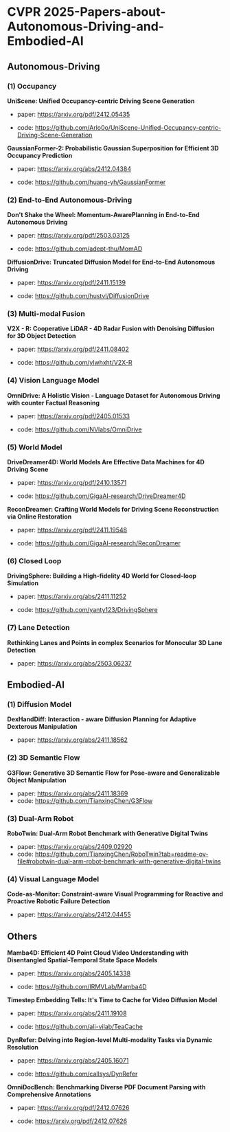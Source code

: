 # CVPR 2025-Papers-about-Autonomous-Driving-and-Embodied-AI

## Autonomous-Driving

### (1) Occupancy

**UniScene: Unified Occupancy-centric Driving Scene Generation**

- paper: https://arxiv.org/pdf/2412.05435

- code: https://github.com/Arlo0o/UniScene-Unified-Occupancy-centric-Driving-Scene-Generation
  
**GaussianFormer-2: Probabilistic Gaussian Superposition for Efficient 3D Occupancy Prediction**

- paper: https://arxiv.org/abs/2412.04384

- code: https://github.com/huang-yh/GaussianFormer

### (2) End-to-End Autonomous-Driving

**Don't Shake the Wheel: Momentum-AwarePlanning in End-to-End Autonomous Driving**

- paper: https://arxiv.org/pdf/2503.03125

- code: https://github.com/adept-thu/MomAD

**DiffusionDrive: Truncated Diffusion Model for End-to-End Autonomous Driving**

- paper: https://arxiv.org/pdf/2411.15139

- code: https://github.com/hustvl/DiffusionDrive

### (3) Multi-modal Fusion

**V2X - R: Cooperative LiDAR - 4D Radar Fusion with Denoising Diffusion for 3D Object Detection**

- paper: https://arxiv.org/pdf/2411.08402

- code: https://github.com/ylwhxht/V2X-R

### (4) Vision Language Model

**OmniDrive: A Holistic Vision - Language Dataset for Autonomous Driving with counter Factual Reasoning**

- paper: https://arxiv.org/pdf/2405.01533

- code: https://github.com/NVlabs/OmniDrive

### (5) World Model

**DriveDreamer4D: World Models Are Effective Data Machines for 4D Driving Scene**

- paper: https://arxiv.org/pdf/2410.13571

- code: https://github.com/GigaAI-research/DriveDreamer4D

**ReconDreamer: Crafting World Models for Driving Scene Reconstruction via Online Restoration**

- paper: https://arxiv.org/pdf/2411.19548

- code: https://github.com/GigaAI-research/ReconDreamer

### (6) Closed Loop

**DrivingSphere: Building a High-fidelity 4D World for Closed-loop Simulation**

- paper: https://arxiv.org/abs/2411.11252

- code: https://github.com/yanty123/DrivingSphere

### (7) Lane Detection

**Rethinking Lanes and Points in complex Scenarios for Monocular 3D Lane Detection**

- paper: https://arxiv.org/abs/2503.06237

## Embodied-AI

### (1) Diffusion Model

**DexHandDiff: Interaction - aware Diffusion Planning for Adaptive Dexterous Manipulation**

- paper: https://arxiv.org/abs/2411.18562

### (2) 3D Semantic Flow

**G3Flow: Generative 3D Semantic Flow for Pose-aware and Generalizable Object Manipulation**

- paper: https://arxiv.org/abs/2411.18369
- code:  https://github.com/TianxingChen/G3Flow

### (3) Dual-Arm Robot

**RoboTwin: Dual-Arm Robot Benchmark with Generative Digital Twins**

- paper: https://arxiv.org/abs/2409.02920
- code: https://github.com/TianxingChen/RoboTwin?tab=readme-ov-file#robotwin-dual-arm-robot-benchmark-with-generative-digital-twins

### (4) Visual Language Model

**Code-as-Monitor: Constraint-aware Visual Programming for Reactive and Proactive Robotic Failure Detection**

- paper: https://arxiv.org/abs/2412.04455

## Others

**Mamba4D: Efficient 4D Point Cloud Video Understanding with Disentangled Spatial-Temporal State Space Models**

- paper: https://arxiv.org/abs/2405.14338

- code: https://github.com/IRMVLab/Mamba4D

**Timestep Embedding Tells: It's Time to Cache for Video Diffusion Model**

- paper: https://arxiv.org/abs/2411.19108

- code: https://github.com/ali-vilab/TeaCache

**DynRefer: Delving into Region-level Multi-modality Tasks via Dynamic Resolution**

- paper: https://arxiv.org/abs/2405.16071

- code: https://github.com/callsys/DynRefer

**OmniDocBench: Benchmarking Diverse PDF Document Parsing with Comprehensive Annotations**

- paper: https://arxiv.org/pdf/2412.07626

- code: https://arxiv.org/pdf/2412.07626
